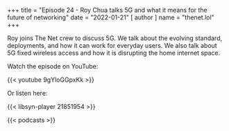 +++
title = "Episode 24 - Roy Chua talks 5G and what it means for the future of networking"
date = "2022-01-21"
[ author ]
  name = "thenet.lol"
+++

Roy joins The Net crew to discuss 5G. We talk about the evolving standard, deployments, and how it can work for everyday users. We also talk about 5G fixed wireless access and how it is disrupting the home internet space.

Watch the episode on YouTube:

{{< youtube 9gYloGGpxKk  >}}

Or listen here:

{{< libsyn-player 21851954 >}}

{{< podcasts >}}

